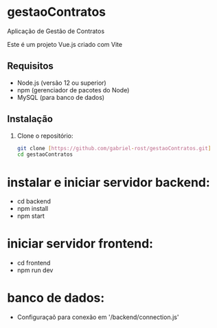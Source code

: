 # gestaoContratos
Aplicação de Gestão de Contratos

Este é um projeto Vue.js criado com Vite

## Requisitos

- Node.js (versão 12 ou superior)
- npm (gerenciador de pacotes do Node)
- MySQL (para banco de dados)

## Instalação

1. Clone o repositório:

   ```bash
   git clone [https://github.com/gabriel-rost/gestaoContratos.git]
   cd gestaoContratos


# instalar e iniciar servidor backend:
- cd backend
- npm install
- npm start

# iniciar servidor frontend:
- cd frontend
- npm run dev

# banco de dados:
- Configuraçaõ para conexão em '/backend/connection.js'
